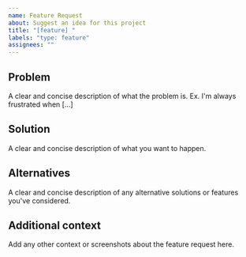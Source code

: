 ```yaml
---
name: Feature Request
about: Suggest an idea for this project
title: "[feature] "
labels: "type: feature"
assignees: ""
---
```


## Problem

A clear and concise description of what the problem is. Ex. I'm always frustrated when [...]

## Solution

A clear and concise description of what you want to happen.

## Alternatives

A clear and concise description of any alternative solutions or features you've considered.

## Additional context

Add any other context or screenshots about the feature request here.
